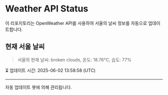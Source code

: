 
# Weather API Status

이 리포지토리는 OpenWeather API를 사용하여 서울의 날씨 정보를 자동으로 업데이트합니다.

## 현재 서울 날씨
> 서울의 현재 날씨: broken clouds, 온도: 18.76°C, 습도: 77%

⏳ 업데이트 시간: 2025-06-02 13:58:58 (UTC)

---
자동 업데이트 봇에 의해 관리됩니다.
